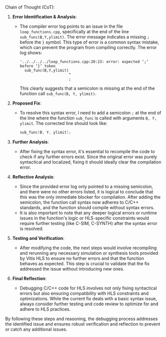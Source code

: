 Chain of Thought (CoT):

1. **Error Identification & Analysis**:
   - The compiler error log points to an issue in the file `loop_functions.cpp`, specifically at the end of the line `sub_func(B,Y,ylimit)`. The error message indicates a missing `;` before the `}` symbol. This type of error is a common syntax mistake, which can prevent the program from compiling correctly. The error log shows:
     ```
     '../../../../loop_functions.cpp:20:23: error: expected ‘;’ before ‘}’ token
       sub_func(B,Y,ylimit)
                           ^
                           ;
     ```
     This clearly suggests that a semicolon is missing at the end of the function call `sub_func(B, Y, ylimit)`.

2. **Proposed Fix**:
   - To resolve this syntax error, I need to add a semicolon `;` at the end of the line where the function `sub_func` is called with arguments `B, Y, ylimit`. The corrected line should look like:
     ```cpp
     sub_func(B, Y, ylimit);
     ```
  
3. **Further Analysis**:
   - After fixing the syntax error, it's essential to recompile the code to check if any further errors exist. Since the original error was purely syntactical and localized, fixing it should ideally clear the compilation error.

4. **Reflective Analysis**:
   - Since the provided error log only pointed to a missing semicolon, and there were no other errors listed, it is logical to conclude that this was the only immediate blocker for compilation. After adding the semicolon, the function call syntax now adheres to C/C++ standards, and the function should compile without syntax errors.
   - It is also important to note that any deeper logical errors or runtime issues in the function's logic or HLS-specific constraints would require further testing (like C-SIM, C-SYNTH) after the syntax error is resolved.

5. **Testing and Verification**:
   - After modifying the code, the next steps would involve recompiling and rerunning any necessary simulation or synthesis tools provided by Vitis HLS to ensure no further errors and that the function behaves as expected. This step is crucial to validate that the fix addressed the issue without introducing new ones.

6. **Final Reflection**:
   - Debugging C/C++ code for HLS involves not only fixing syntactical errors but also ensuring compatibility with HLS constraints and optimizations. While the current fix deals with a basic syntax issue, always consider further testing and code review to optimize for and adhere to HLS practices.
  
By following these steps and reasoning, the debugging process addresses the identified issue and ensures robust verification and reflection to prevent or catch any additional issues.